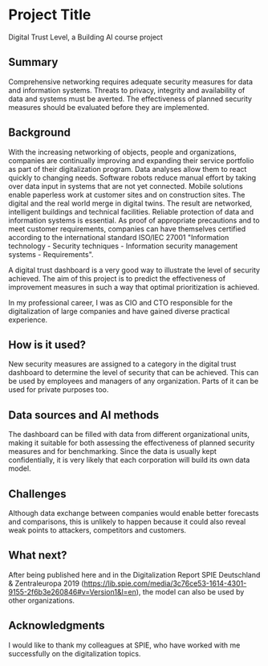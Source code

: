 # Project Title
Digital Trust Level,
a Building AI course project

## Summary

Comprehensive networking requires adequate security measures for data and information systems. Threats to privacy, integrity and availability of data and systems must be averted. The effectiveness of planned security measures should be evaluated before they are implemented.


## Background

With the increasing networking of objects, people and organizations, companies are continually improving and expanding their service portfolio as part of their digitalization program. Data analyses allow them to react quickly to changing needs. Software robots reduce manual effort by taking over data input in systems that are not yet connected. Mobile solutions enable paperless work at customer sites and on construction sites. The digital and the real world merge in digital twins. The result are networked, intelligent buildings and technical facilities. Reliable protection of data and information systems is essential. As proof of appropriate precautions and to meet customer requirements, companies can have themselves certified according to the international standard ISO/IEC 27001 "Information technology - Security techniques - Information security management systems - Requirements". 

A digital trust dashboard is a very good way to illustrate the level of security achieved. The aim of this project is to predict the effectiveness of improvement measures in such a way that optimal prioritization is achieved.

In my professional career, I was as CIO and CTO responsible for the digitalization of large companies and have gained diverse practical experience.


## How is it used?

New security measures are assigned to a category in the digital trust dashboard to determine the level of security that can be achieved. This can be used by employees and managers of any organization. Parts of it can be used for private purposes too.


## Data sources and AI methods

The dashboard can be filled with data from different organizational units, making it suitable for both assessing the effectiveness of planned security measures and for benchmarking. Since the data is usually kept confidentially, it is very likely that each corporation will build its own data model.


## Challenges

Although data exchange between companies would enable better forecasts and comparisons, this is unlikely to happen because it could also reveal weak points to attackers, competitors and customers.


## What next?

After being published here and in the Digitalization Report SPIE Deutschland & Zentraleuropa 2019 (https://lib.spie.com/media/3c76ce53-1614-4301-9155-2f6b3e260846#v=Version1&l=en), the model can also be used by other organizations.


## Acknowledgments

I would like to thank my colleagues at SPIE, who have worked with me successfully on the digitalization topics.
